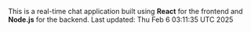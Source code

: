 This is a real-time chat application built using **React** for the frontend and **Node.js** for the backend.
Last updated: Thu Feb  6 03:11:35 UTC 2025
